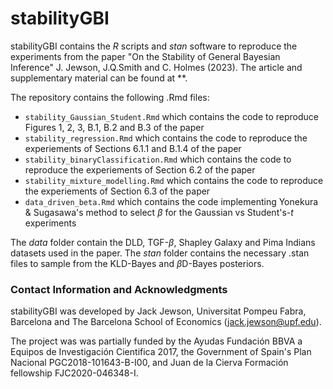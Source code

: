# stabilityGBI

stabilityGBI contains the *R* scripts and *stan* software to reproduce the experiments from the paper "On the Stability of General Bayesian Inference" J. Jewson, J.Q.Smith and C. Holmes (2023). The article and supplementary material can be found at **.

The repository contains the following .Rmd files:
+ `stability_Gaussian_Student.Rmd` which contains the code to reproduce Figures 1, 2, 3, B.1, B.2 and B.3 of the paper 
+ `stability_regression.Rmd` which contains the code to reproduce the experiements of Sections 6.1.1 and B.1.4 of the paper
+ `stability_binaryClassification.Rmd` which contains the code to reproduce the experiements of Section 6.2 of the paper
+ `stability_mixture_modelling.Rmd` which contains the code to reproduce the experiements of Section 6.3 of the paper
+ `data_driven_beta.Rmd` which contains the code implementing Yonekura & Sugasawa's method to select $\beta$ for the Gaussian vs Student's-$t$ experiments

The *data* folder contain the DLD, TGF-$\beta$, Shapley Galaxy and Pima Indians datasets used in the paper. The *stan* folder contains the necessary .stan files to sample from the KLD-Bayes and $\beta$D-Bayes posteriors.

### Contact Information and Acknowledgments

stabilityGBI was developed by Jack Jewson, Universitat Pompeu Fabra, Barcelona and The Barcelona School of Economics (jack.jewson@upf.edu). 

The project was was partially funded by the Ayudas Fundación BBVA a Equipos de Investigación Cientifica 2017, the Government of Spain's Plan Nacional PGC2018-101643-B-I00, and Juan
de la Cierva Formación fellowship  FJC2020-046348-I.
